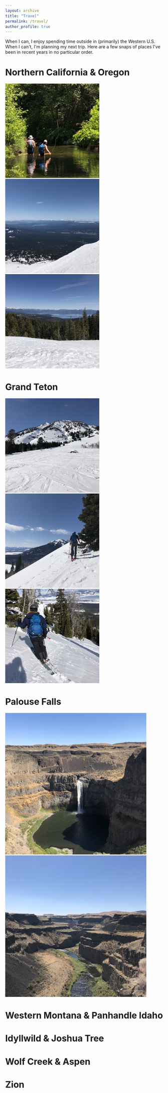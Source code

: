 ```yaml
---
layout: archive
title: "Travel"
permalink: /travel/
author_profile: true
---
```



When I can, I enjoy spending time outside in (primarily) the Western U.S. When I can't, I'm planning my next trip. Here are a few snaps of places I've been in recent years in no particular order.

Northern California & Oregon
==========================
<img src="/files/norcal_fishing.jpg" style="width:300px;"/>
<img src="/files/bachelor_view.jpg" style="width:300px;"/>
<img src="/files/tahoe_view.jpg" style="width:300px;"/>

Grand Teton
===========================
<img src="/files/alberta_peak_bottom.jpg" style="width:300px;"/>
<img src="/files/alberta_peak_ascent.jpg" style="width:300px;"/>
<img src="/files/alberta_peak_descent.jpg" style="width:300px;"/>

Palouse Falls
===========================
<img src="/files/palouse_falls.jpg" style="width:450px;"/>
<img src="/files/snake_river_palouse.jpg" style="width:450px;"/>

Western Montana & Panhandle Idaho
===========================

Idyllwild & Joshua Tree
===========================

Wolf Creek & Aspen 
===========================

Zion
===========================

